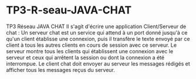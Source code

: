 # TP3-R-seau-JAVA-CHAT
TP3 Réseau JAVA CHAT 
 Il s'agit d'écrire une application Client/Serveur de chat :
 Un serveur chat est un service qui attend à un port donné jusqu'à ce qu'un client établisse une connexion,
 puis il transfère le texte envoyé par ce client à tous les autres clients en cours de session avec ce serveur.
 Le serveur montre tous les clients qui établissent une connexion avec le serveur et ceux qui arrêtent
 la session ou dont la connexion a été interrompue. Le client chat doit envoyer au serveur les messages rédigés et afficher
 tous les messages reçus du serveur.
